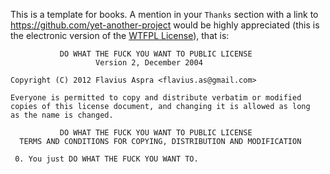 This is a template for books. A mention in your `Thanks` section with a link to
https://github.com/yet-another-project would be highly appreciated (this is the
electronic version of the [WTFPL
License](http://www.gnu.org/licenses/license-list.html#WTFPL)), that is:

               DO WHAT THE FUCK YOU WANT TO PUBLIC LICENSE
                       Version 2, December 2004

    Copyright (C) 2012 Flavius Aspra <flavius.as@gmail.com>

    Everyone is permitted to copy and distribute verbatim or modified
    copies of this license document, and changing it is allowed as long
    as the name is changed.

               DO WHAT THE FUCK YOU WANT TO PUBLIC LICENSE
      TERMS AND CONDITIONS FOR COPYING, DISTRIBUTION AND MODIFICATION

     0. You just DO WHAT THE FUCK YOU WANT TO.

